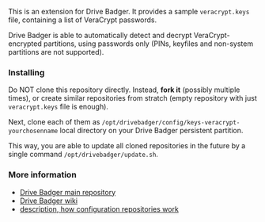 This is an extension for Drive Badger. It provides a sample `veracrypt.keys` file, containing a list of VeraCrypt passwords.

Drive Badger is able to automatically detect and decrypt VeraCrypt-encrypted partitions, using passwords only (PINs, keyfiles and non-system partitions are not supported).

### Installing

Do NOT clone this repository directly. Instead, **fork it** (possibly multiple times), or create similar repositories from stratch
(empty repository with just `veracrypt.keys` file is enough).

Next, clone each of them as `/opt/drivebadger/config/keys-veracrypt-yourchosenname` local directory on your Drive Badger persistent partition.

This way, you are able to update all cloned repositories in the future by a single command `/opt/drivebadger/update.sh`.

### More information

- [Drive Badger main repository](https://github.com/drivebadger/drivebadger)
- [Drive Badger wiki](https://github.com/drivebadger/drivebadger/wiki)
- [description, how configuration repositories work](https://github.com/drivebadger/drivebadger/wiki/Configuration-repositories)

